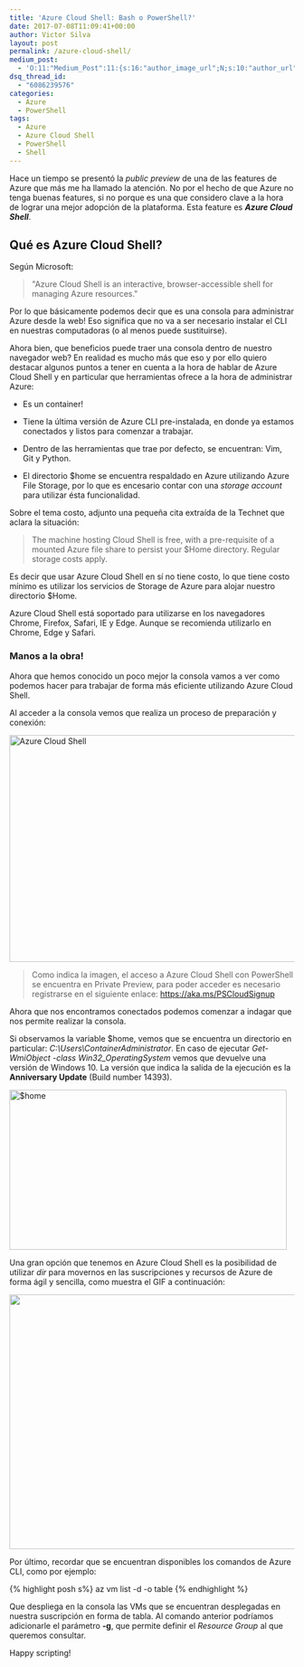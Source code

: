 ```yaml
---
title: 'Azure Cloud Shell: Bash o PowerShell?'
date: 2017-07-08T11:09:41+00:00
author: Victor Silva
layout: post
permalink: /azure-cloud-shell/
medium_post:
  - 'O:11:"Medium_Post":11:{s:16:"author_image_url";N;s:10:"author_url";N;s:11:"byline_name";N;s:12:"byline_email";N;s:10:"cross_link";s:2:"no";s:2:"id";N;s:21:"follower_notification";s:3:"yes";s:7:"license";s:19:"all-rights-reserved";s:14:"publication_id";s:2:"-1";s:6:"status";s:4:"none";s:3:"url";N;}'
dsq_thread_id:
  - "6086239576"
categories:
  - Azure
  - PowerShell
tags:
  - Azure
  - Azure Cloud Shell
  - PowerShell
  - Shell
---
```


Hace un tiempo se presentó la _public preview_ de una de las features de Azure que más me ha llamado la atención. No por el hecho de que Azure no tenga buenas features, si no porque es una que considero clave a la hora de lograr una mejor adopción de la plataforma. Esta feature es **_Azure Cloud Shell_**.

## Qué es Azure Cloud Shell?

Según Microsoft:

> "Azure Cloud Shell is an interactive, browser-accessible shell for managing Azure resources."

Por lo que básicamente podemos decir que es una consola para administrar Azure desde la web! Eso significa que no va a ser necesario instalar el CLI en nuestras computadoras (o al menos puede sustituirse).

Ahora bien, que beneficios puede traer una consola dentro de nuestro navegador web? En realidad es mucho más que eso y por ello quiero destacar algunos puntos a tener en cuenta a la hora de hablar de Azure Cloud Shell y en particular que herramientas ofrece a la hora de administrar Azure:

  * Es un container!

  * Tiene la última versión de Azure CLI pre-instalada, en donde ya estamos conectados y listos para comenzar a trabajar.

  * Dentro de las herramientas que trae por defecto, se encuentran: Vim, Git y Python.

  * El directorio $home se encuentra respaldado en Azure utilizando Azure File Storage, por lo que es encesario contar con una _storage account_ para utilizar ésta funcionalidad.

Sobre el tema costo, adjunto una pequeña cita extraída de la Technet que aclara la situación:

> The machine hosting Cloud Shell is free, with a pre-requisite of a mounted Azure file share to persist your $Home directory. Regular storage costs apply.

Es decir que usar Azure Cloud Shell en sí no tiene costo, lo que tiene costo mínimo es utilizar los servicios de Storage de Azure para alojar nuestro directorio $Home.

Azure Cloud Shell está soportado para utilizarse en los navegadores Chrome, Firefox, Safari, IE y Edge. Aunque se recomienda utilizarlo en Chrome, Edge y Safari.

### Manos a la obra!

Ahora que hemos conocido un poco mejor la consola vamos a ver como podemos hacer para trabajar de forma más eficiente utilizando Azure Cloud Shell.

Al acceder a la consola vemos que realiza un proceso de preparación y conexión:

<img src="https://do2oww-ch3302.files.1drv.com/y4mkgEPrX3_Rnlc3nPVpagNAYxAoZrTLcfyLURnadtQnPzzHUJIKDVE4Wl1vNHf3ugMbr2kUGD47eIj9tF7Y2MDJThug-rERkfqX0BbwoXx0SPX2N4e8-N4D-hXWU6Cq_c8zzWT22bLZiEZmwlRtTUCGVMduY9RCwGTOh9TYfbfRtdYzCiajAZErFk1v1DNi2nxSdNjv12ro_aV1T-StucRbw?width=609&#038;height=401&#038;cropmode=none" width="609" height="401" alt="Azure Cloud Shell" class="alignnone size-medium" />

> Como indica la imagen, el acceso a Azure Cloud Shell con PowerShell se encuentra en Private Preview, para poder acceder es necesario registrarse en el siguiente enlace: <https://aka.ms/PSCloudSignup>

Ahora que nos encontramos conectados podemos comenzar a indagar que nos permite realizar la consola.

Si observamos la variable $home, vemos que se encuentra un directorio en particular: _C:\Users\ContainerAdministrator_. En caso de ejecutar _Get-WmiObject -class Win32_OperatingSystem_ vemos que devuelve una versión de Windows 10. La versión que indica la salida de la ejecución es la **Anniversary Update** (Build number 14393).

<img src="https://do2nww-ch3302.files.1drv.com/y4mMzfa3ZGjpVJ3YemnUZNd7EU_sZwVTAs-YCNs7YbGXLK4KN9PxA15ILfK9TdgzDZfn5I-hQ7F2WdEIl4_2XHgeFPS_hH8kbap0sHX3VKuqm8rVrlobn2GQckjjT_4jUdudP7_Q-McsCiJ4vzTofUp_PttC4tXZ61ajkZWaCBJlLbSAplwXTEeEgRiGecQOAp294_C_C83IDPbHGlELcP-sA?width=490&#038;height=283&#038;cropmode=none" width="490" height="283" alt="$home" class="alignnone size-medium" />

Una gran opción que tenemos en Azure Cloud Shell es la posibilidad de utilizar _dir_ para movernos en las suscripciones y recursos de Azure de forma ágil y sencilla, como muestra el GIF a continuación:

[<img src="http://blog.victorsilva.com.uy/wp-content/uploads/2017/07/Azure-Cloud-Shell.gif" alt="" width="800" height="450" class="aligncenter size-full wp-image-1459" />](http://blog.victorsilva.com.uy/wp-content/uploads/2017/07/Azure-Cloud-Shell.gif)

Por último, recordar que se encuentran disponibles los comandos de Azure CLI, como por ejemplo:

{% highlight posh s%}
az vm list -d -o table
{% endhighlight %}    

Que despliega en la consola las VMs que se encuentran desplegadas en nuestra suscripción en forma de tabla. Al comando anterior podríamos adicionarle el parámetro **-g**, que permite definir el _Resource Group_ al que queremos consultar.

Happy scripting!